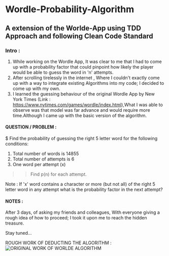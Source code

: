 # Wordle-Probability-Algorithm
## A extension of the Worlde-App using TDD Approach and following Clean Code Standard ##

### Intro : 
   1)  While working on the Wordle App, It was clear to me that I had to come up with a probability factor that could pinpoint how likely the player would be able to guess the word in 'n' attempts.
   2)  After scrolling tirelessly in the internet , Where I couldn't exactly come up with a way to integrate existing Algorithms into my code; I decided to come up with my own. 
   3) I learned the guessing behaviour of the original Wordle App by New York Times (Link : https://www.nytimes.com/games/wordle/index.html),What I was able to observe was that model was far advance and would require more time.Although  I came up with the basic version of the algorithm.

#### QUESTION / PROBLEM : 

$ Find the probability of guessing the right 5 letter word for the following conditions: 
1) Total number of words is 14855
2) Total number of attempts is 6 
3)  One word per attempt (x)
>> Find p(n) for each attempt.

Note : If 'x' word contains a character or more (but not all) of the right 5  letter word in any attempt what is the probability factor in the next attempt?


#### NOTES :

After 3 days, of asking my friends and colleagues, With everyone giving a rough idea of how to proceed; I took it upon me to reach the hidden treasure.

Stay tuned...

ROUGH WORK OF DEDUCTING THE ALGORITHM :
![ORIGINAL WORK OF WORLDE ALGORITHM](https://user-images.githubusercontent.com/113372062/218266813-9ba01c15-5a69-49bc-b1dd-67cca228538a.jpeg)



